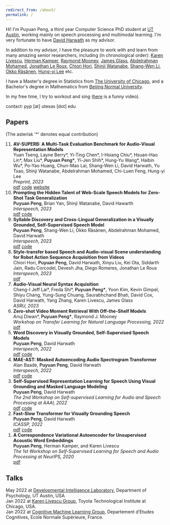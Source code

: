 ```yaml
---
redirect_from: /about/
permalink: /
---
```


Hi! I'm Puyuan Peng, a third year Computer Science PhD student at [UT Austin](https://www.utexas.edu/), working mainly on speech processing and multimodal learning. I'm very fortunate to have [David Harwath](https://www.cs.utexas.edu/~harwath/) as my advisor.

In addition to my advisor, I have the pleasure to work with and learn from many amazing senior researchers, including (in chronological order): [Karen Livescu](https://home.ttic.edu/~klivescu/), [Herman Kamper](https://www.kamperh.com/), [Raymond Mooney](https://www.cs.utexas.edu/~mooney/), [James Glass](https://people.csail.mit.edu/jrg/), [Abdelrahman Mohamed](https://scholar.google.com/citations?hl=en&user=tJ_PrzgAAAAJ), [Jonathan Le Roux](https://www.jonathanleroux.org/), [Chiori Hori](https://www.merl.com/people/chori), [Shinji Watanabe](https://sites.google.com/view/shinjiwatanabe), [Shang-Wen Li](https://swdanielli.github.io/), [Okko Räsänen](https://webpages.tuni.fi/specog/index.html), [Hung-yi Lee](https://speech.ee.ntu.edu.tw/~hylee/index.php) etc.

I have a Master's degree in Statistics from [The University of Chicago](https://stat.uchicago.edu/alumni/ms-alumni/), and a Bachelor's degree in Mathematics from [Beijing Normal University](https://english.bnu.edu.cn/). 

In my free time, I try to workout and sing ([here](https://youtu.be/h-7TFc5pBuk) is a funny video).  

contact: pyp [at] utexas [dot] edu  

## Papers 
(The asterisk '\*' denotes equal contribution)  

<ol reversed>
  <li>
    <strong>AV-SUPERB: A Multi-Task Evaluation Benchmark for Audio-Visual Representation Models</strong><br>
    Yuan Tseng, Layne Berry*, Yi-Ting Chen*, I-Hsiang Chiu*, Hsuan-Hao Lin*, Max Liu*, <span style="font-weight: 600;">Puyuan Peng*</span>, Yi-Jen Shih*, Hung-Yu Wang*, Haibin Wu*, Po-Yao Huang, Chun-Mao Lai, Shang-Wen Li, David Harwath, Yu Tsao, Shinji Watanabe, Abdelrahman Mohamed, Chi-Luen Feng, Hung-yi Lee<br>
    <em>Preprint, 2023</em><br>
    <a href="https://arxiv.org/pdf/2309.10787.pdf">pdf</a> <a href="https://github.com/roger-tseng/av-superb">code</a> <a href="https://av.superbbenchmark.org/">website</a>
  </li>
  
  <li>
    <strong>Prompting the Hidden Talent of Web-Scale Speech Models for Zero-Shot Task Generalization</strong><br>
    <span style="font-weight: 600;">Puyuan Peng</span>, Brian Yan, Shinji Watanabe, David Hawarth<br>
    <em>Interspeech, 2023</em><br>
    <a href="https://arxiv.org/abs/2305.11095">pdf</a> <a href="https://github.com/jasonppy/promptingwhisper">code</a>
  </li>

  <li>
    <strong>Syllable Discovery and Cross-Lingual Generalization in a Visually Grounded, Self-Supervised Speech Model</strong><br>
    <span style="font-weight: 600;">Puyuan Peng</span>, Shang-Wen Li, Okko Räsänen, Abdelrahman Mohamed, David Harwath<br>
    <em>Interspeech, 2023</em><br>
    <a href="https://arxiv.org/abs/2305.11435">pdf</a> <a href="https://github.com/jasonppy/syllable-discovery">code</a>
  </li>

  <li>
    <strong>Style-transfer based Speech and Audio-visual Scene understanding for Robot Action Sequence Acquisition from Videos</strong><br>
    Chiori Hori, <span style="font-weight: 600;">Puyuan Peng</span>, David Harwath, Xinyu Liu, Kei Ota, Siddarth Jain, Radu Corcodel, Devesh Jha, Diego Romeres, Jonathan Le Roux<br>
    <em>Interspeech, 2023</em><br>
    <a href="https://arxiv.org/abs/2306.15644">pdf</a>
  </li>

  <li>
    <strong>Audio-Visual Neural Syntax Acquisition</strong><br>
    Cheng-I Jeff Lai*, Freda Shi*, <span style="font-weight: 600;">Puyuan Peng*</span>, Yoon Kim, Kevin Gimpel, Shiyu Chang, Yung-Sung Chuang, Saurabhchand Bhati, David Cox, David Harwath, Yang Zhang, Karen Livescu, James Glass<br>
    <em>ASRU, 2023</em><br>
  </li>

  <li>
    <strong>Zero-shot Video Moment Retrieval With Off-the-Shelf Models</strong><br>
    Anuj Diwan*, <span style="font-weight: 600;">Puyuan Peng*</span>, Raymond J. Mooney<br>
    <em>Workshop on Transfer Learning for Natural Language Processing, 2022</em><br>
    <a href="https://arxiv.org/pdf/2211.02178.pdf">pdf</a>
  </li>

  <li>
    <strong>Word Discovery in Visually Grounded, Self-Supervised Speech Models</strong><br>
    <span style="font-weight: 600;">Puyuan Peng</span>, David Harwath<br>
    <em>Interspeech, 2022</em><br>
    <a href="https://arxiv.org/pdf/2203.15081.pdf">pdf</a> <a href="https://github.com/jasonppy/word-discovery">code</a>
  </li>

  <li>
    <strong>MAE-AST: Masked Autoencoding Audio Spectrogram Transformer</strong><br>
    Alan Baade, <span style="font-weight: 600;">Puyuan Peng</span>, David Harwath<br>
    <em>Interspeech, 2022</em><br>
    <a href="https://arxiv.org/pdf/2203.16691.pdf">pdf</a> <a href="https://github.com/AlanBaade/MAE-AST-Public">code</a>
  </li>

  <li>
    <strong>Self-Supervised Representation Learning for Speech Using Visual Grounding and Masked Language Modeling</strong><br>
    <span style="font-weight: 600;">Puyuan Peng</span>, David Harwath<br>
    <em>The 2nd Workshop on Self-supervised Learning for Audio and Speech Processing at AAAI, 2022</em><br>
    <a href="https://arxiv.org/pdf/2202.03543.pdf">pdf</a> <a href="https://github.com/jasonppy/FaST-VGS-Family">code</a>
  </li>

  <li>
    <strong>Fast-Slow Transformer for Visually Grounding Speech</strong><br>
    <span style="font-weight: 600;">Puyuan Peng</span>, David Harwath<br>
    <em>ICASSP, 2022</em><br>
    <a href="https://arxiv.org/pdf/2109.08186.pdf">pdf</a> <a href="https://github.com/jasonppy/FaST-VGS-Family">code</a>
  </li>

  <li>
    <strong>A Correspondence Variational Autoencoder for Unsupervised Acoustic Word Embeddings</strong><br>
    <span style="font-weight: 600;">Puyuan Peng</span>, Herman Kamper, and Karen Livescu<br>
    <em>The 1st Workshop on Self-Supervised Learning for Speech and Audio Processing at NeurIPS, 2020</em><br>
    <a href="https://arxiv.org/abs/2012.02221">pdf</a>
  </li>
</ol>

<!-- **AV-SUPERB: A Multi-Task Evaluation Benchmark for Audio-Visual Representation Models**  
Yuan Tseng, Layne Berry\*, Yi-Ting Chen\*, I-Hsiang Chiu\*, Hsuan-Hao Lin\*, Max Liu\*, <u>Puyuan Peng*</u>, Yi-Jen Shih\*, Hung-Yu Wang\*, Haibin Wu\*, Po-Yao Huang, Chun-Mao Lai, Shang-Wen Li, David Harwath, Yu Tsao, Shinji Watanabe, Abdelrahman Mohamed, Chi-Luen Feng, Hung-yi Lee  
*Preprint, 2023*  
[pdf](https://arxiv.org/pdf/2309.10787.pdf) [code](https://github.com/roger-tseng/av-superb) [website](https://av.superbbenchmark.org/)  


**Prompting the Hidden Talent of Web-Scale Speech Models for Zero-Shot Task Generalization**  
<u>Puyuan Peng</u>, Brian Yan, Shinji Watanabe, David Hawarth  
*Interspeech, 2023*  
[pdf](https://arxiv.org/abs/2305.11095) [code](https://github.com/jasonppy/promptingwhisper)

**Syllable Discovery and Cross-Lingual Generalization in a Visually Grounded, Self-Supervised Speech Model**  
<u>Puyuan Peng</u>, Shang-Wen Li, Okko Räsänen, Abdelrahman Mohamed, David Harwath  
*Interspeech, 2023*  
[pdf](https://arxiv.org/abs/2305.11435) [code](https://github.com/jasonppy/syllable-discovery)  

**Style-transfer based Speech and Audio-visual Scene understanding for Robot Action Sequence Acquisition from Videos**  
Chiori Hori, <u>Puyuan Peng</u>, David Harwath, Xinyu Liu, Kei Ota, Siddarth Jain, Radu Corcodel, Devesh Jha, Diego Romeres, Jonathan Le Roux  
*Interspeech, 2023*  
[pdf](https://arxiv.org/abs/2306.15644)  

**Audio-Visual Neural Syntax Acquisition**  
Cheng-I Jeff Lai\*, Freda Shi\*, <u>Puyuan Peng*</u>, Yoon Kim, Kevin Gimpel, Shiyu Chang, Yung-Sung Chuang, Saurabhchand Bhati, David Cox, David Harwath, Yang Zhang, Karen Livescu, James Glass  
*ASRU, 2023*  

**Zero-shot Video Moment Retrieval With Off-the-Shelf Models**  
Anuj Diwan\*, <u>Puyuan Peng*</u>, Raymond J. Mooney  
*Workshop on Transfer Learning for Natural Language Processing, 2022*   
[pdf](https://arxiv.org/pdf/2211.02178.pdf)

**Word Discovery in Visually Grounded, Self-Supervised Speech Models**  
<u>Puyuan Peng</u>, David Harwath  
*Interspeech, 2022*  
[pdf](https://arxiv.org/pdf/2203.15081.pdf) [code](https://github.com/jasonppy/word-discovery)  

**MAE-AST: Masked Autoencoding Audio Spectrogram Transformer**  
Alan Baade, <u>Puyuan Peng</u>, David Harwath  
*Interspeech, 2022*   
[pdf](https://arxiv.org/pdf/2203.16691.pdf) [code](https://github.com/AlanBaade/MAE-AST-Public)

**Self-Supervised Representation Learning for Speech Using Visual Grounding and Masked Language Modeling**  
<u>Puyuan Peng</u>, David Harwath  
*The 2nd Workshop on Self-supervised Learning for Audio and Speech Processing at AAAI, 2022*  
[pdf](https://arxiv.org/pdf/2202.03543.pdf) [code](https://github.com/jasonppy/FaST-VGS-Family)  

**Fast-Slow Transformer for Visually Grounding Speech**  
<u>Puyuan Peng</u>, David Harwath  
*ICASSP, 2022*  
[pdf](https://arxiv.org/pdf/2109.08186.pdf) [code](https://github.com/jasonppy/FaST-VGS-Family)

**A Correspondence Variational Autoencoder for Unsupervised Acoustic Word Embeddings**  
<u>Puyuan Peng</u>, Herman Kamper, and Karen Livescu  
*The 1st Workshop on Self-Supervised Learning for Speech and Audio Processing at NeurIPS, 2020*  
[pdf](https://arxiv.org/abs/2012.02221) -->

## Talks
May 2022 at [Developmental Intelligence Laboratory](https://www.la.utexas.edu/users/dil/), Department of Psychology, UT Austin, USA  
Jan 2022 at [Karen Livescu Group](https://home.ttic.edu/~klivescu/),  Toyota Technological Institute at Chicago, USA.  
Jan 2022 at [Cognitive Machine Learning Group](https://cognitive-ml.fr/), Departement d’Etudes Cognitives, Ecole Normale Supérieure, France.  